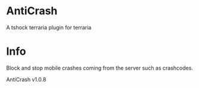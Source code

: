 # AntiCrash
A tshock terraria plugin for terraria

# Info
Block and stop mobile crashes coming from the server such as crashcodes.

AntiCrash v1.0.8
